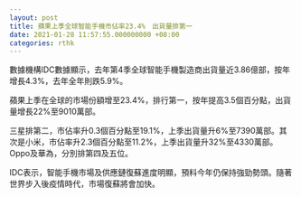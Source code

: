 ```yaml
---
layout: post
title: 蘋果上季全球智能手機市佔率23.4%　出貨量排第一
date: 2021-01-28 11:57:55.000000000 +08:00
categories: rthk
---
```


數據機構IDC數據顯示，去年第4季全球智能手機製造商出貨量近3.86億部，按年增長4.3%，去年全年則跌5.9%。

蘋果上季在全球的市場份額增至23.4%，排行第一，按年提高3.5個百分點，出貨量增長22%至9010萬部。

三星排第二，市佔率升0.3個百分點至19.1%，上季出貨量升6%至7390萬部。其次是小米，市佔率升2.3個百分點至11.2%，上季出貨量升32%至4330萬部。Oppo及華為，分別排第四及五位。

IDC表示，智能手機市場及供應鏈復蘇進度明顯，預料今年仍保持強勁勢頭。隨著世界步入後疫情時代，市場復蘇將會加快。
